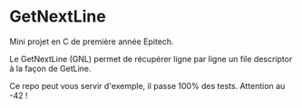 # GetNextLine

Mini projet en C de première année Epitech.

Le GetNextLine (GNL) permet de récupérer ligne par ligne un file descriptor à la façon de GetLine.

Ce repo peut vous servir d'exemple, il passe 100% des tests. Attention au -42 !
